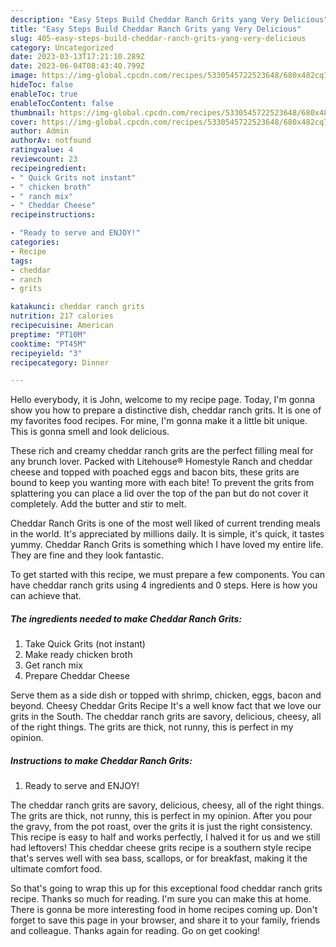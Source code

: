 ```yaml
---
description: "Easy Steps Build Cheddar Ranch Grits yang Very Delicious"
title: "Easy Steps Build Cheddar Ranch Grits yang Very Delicious"
slug: 405-easy-steps-build-cheddar-ranch-grits-yang-very-delicious
category: Uncategorized
date: 2023-03-13T17:21:10.289Z
date: 2023-06-04T08:43:40.799Z
image: https://img-global.cpcdn.com/recipes/5330545722523648/680x482cq70/cheddar-ranch-grits-recipe-main-photo.jpg
hideToc: false
enableToc: true
enableTocContent: false
thumbnail: https://img-global.cpcdn.com/recipes/5330545722523648/680x482cq70/cheddar-ranch-grits-recipe-main-photo.jpg
cover: https://img-global.cpcdn.com/recipes/5330545722523648/680x482cq70/cheddar-ranch-grits-recipe-main-photo.jpg
author: Admin
authorAv: notfound
ratingvalue: 4
reviewcount: 23
recipeingredient:
- " Quick Grits not instant"
- " chicken broth"
- " ranch mix"
- " Cheddar Cheese"
recipeinstructions:

- "Ready to serve and ENJOY!"
categories:
- Recipe
tags:
- cheddar
- ranch
- grits

katakunci: cheddar ranch grits 
nutrition: 217 calories
recipecuisine: American
preptime: "PT10M"
cooktime: "PT45M"
recipeyield: "3"
recipecategory: Dinner

---
```



Hello everybody, it is John, welcome to my recipe page. Today, I'm gonna show you how to prepare a distinctive dish, cheddar ranch grits. It is one of my favorites food recipes. For mine, I'm gonna make it a little bit unique. This is gonna smell and look delicious.

These rich and creamy cheddar ranch grits are the perfect filling meal for any brunch lover. Packed with Litehouse® Homestyle Ranch and cheddar cheese and topped with poached eggs and bacon bits, these grits are bound to keep you wanting more with each bite! To prevent the grits from splattering you can place a lid over the top of the pan but do not cover it completely. Add the butter and stir to melt.

Cheddar Ranch Grits is one of the most well liked of current trending meals in the world. It's appreciated by millions daily. It is simple, it's quick, it tastes yummy. Cheddar Ranch Grits is something which I have loved my entire life. They are fine and they look fantastic.


To get started with this recipe, we must prepare a few components. You can have cheddar ranch grits using 4 ingredients and 0 steps. Here is how you can achieve that.

<!--inarticleads1-->

##### The ingredients needed to make Cheddar Ranch Grits:

1. Take  Quick Grits (not instant)
1. Make ready  chicken broth
1. Get  ranch mix
1. Prepare  Cheddar Cheese


Serve them as a side dish or topped with shrimp, chicken, eggs, bacon and beyond. Cheesy Cheddar Grits Recipe It&#39;s a well know fact that we love our grits in the South. The cheddar ranch grits are savory, delicious, cheesy, all of the right things. The grits are thick, not runny, this is perfect in my opinion. 

<!--inarticleads2-->

##### Instructions to make Cheddar Ranch Grits:


1. Ready to serve and ENJOY!

The cheddar ranch grits are savory, delicious, cheesy, all of the right things. The grits are thick, not runny, this is perfect in my opinion. After you pour the gravy, from the pot roast, over the grits it is just the right consistency. This recipe is easy to half and works perfectly, I halved it for us and we still had leftovers! This cheddar cheese grits recipe is a southern style recipe that&#39;s serves well with sea bass, scallops, or for breakfast, making it the ultimate comfort food. 

So that's going to wrap this up for this exceptional food cheddar ranch grits recipe. Thanks so much for reading. I'm sure you can make this at home. There is gonna be more interesting food in home recipes coming up. Don't forget to save this page in your browser, and share it to your family, friends and colleague. Thanks again for reading. Go on get cooking!
